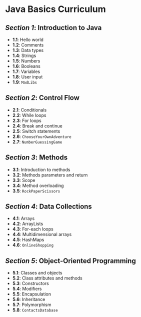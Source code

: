 # **Java Basics Curriculum**

## ***Section 1***: Introduction to Java

* **1.1**: Hello world
* **1.2**: Comments
* **1.3**: Data types
* **1.4**: Strings
* **1.5**: Numbers
* **1.6**: Booleans
* **1.7**: Variables
* **1.8**: User input
* **1.9**: `MadLibs`

## ***Section 2***: Control Flow

* **2.1**: Conditionals
* **2.2**: While loops
* **2.3**: For loops
* **2.4**: Break and continue
* **2.5**: Switch statements
* **2.6**: `ChooseYourOwnAdventure`
* **2.7**: `NumberGuessingGame`

## ***Section 3***: Methods

* **3.1**: Introduction to methods
* **3.2**: Methods parameters and return
* **3.3**: Scope
* **3.4**: Method overloading
* **3.5**: `RockPaperScissors`

## ***Section 4***: Data Collections

* **4.1**: Arrays
* **4.2**: ArrayLists
* **4.3**: For-each loops
* **4.4**: Multidimensional arrays
* **4.5**: HashMaps
* **4.6**: `OnlineShopping`

## ***Section 5***: Object-Oriented Programming

* **5.1**: Classes and objects
* **5.2**: Class attributes and methods
* **5.3**: Constructors
* **5.4**: Modifiers
* **5.5**: Encapsulation
* **5.6**: Inheritance
* **5.7**: Polymorphism
* **5.8**: `ContactsDatabase`
